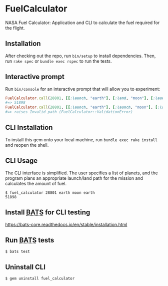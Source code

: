 # FuelCalculator

NASA Fuel Calculator: Application and CLI to calculate the fuel required for the flight.

## Installation

After checking out the repo, run `bin/setup` to install dependencies. Then, run `rake spec` or `bundle exec rspec` to run the tests.

## Interactive prompt

Run `bin/console` for an interactive prompt that will allow you to experiment:

~~~rb
FuelCalculator.call(28801, [[:launch, "earth"], [:land, "moon"], [:launch, "moon"], [:land, "earth"]])
#=> 51898
FuelCalculator.call(28801, [[:launch, "earth"], [:launch, "moon"], [:land, "earth"]])
#=> raises Invalid path (FuelCalculator::ValidationError)
~~~

## CLI Installation

To install this gem onto your local machine, run `bundle exec rake install` and reopen the shell.

## CLI Usage

The CLI interface is simplified. The user specifies a list of planets, and the program plans an appropriate launch/land path for the mission and calculates the amount of fuel.

    $ fuel_calculator 28801 earth moon earth
    51898

## Install <abbr title="Bash Automated Testing System">BATS</abbr> for CLI testing

https://bats-core.readthedocs.io/en/stable/installation.html

## Run <abbr title="Bash Automated Testing System">BATS</abbr> tests

    $ bats test

## Uninstall CLI

    $ gem uninstall fuel_calculator
